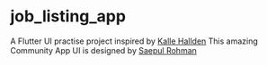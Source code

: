 # job_listing_app

A Flutter UI practise project inspired by [Kalle Hallden](https://www.youtube.com/watch?v=9X_y8FJCNb0&t=881s)
This amazing Community App UI is designed by [Saepul Rohman](https://dribbble.com/shots/5702856-Community-App-Exploration)

